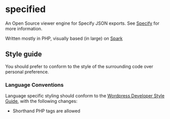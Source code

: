# specified
An Open Source viewer engine for Specify JSON exports. See [Specify](https://github.com/Spec-ify/specify) for more information.

Written mostly in PHP, visually based (in large) on <a href="https://spark.lucko.me/" target="_blank">Spark</a>


## Style guide
You should prefer to conform to the style of the surrounding code over personal preference.

### Language Conventions
Language specific styling should conform to the [Wordpress Developer Style Guide](https://developer.wordpress.org/coding-standards/wordpress-coding-standards/javascript/), with the following changes:

- Shorthand PHP tags are allowed